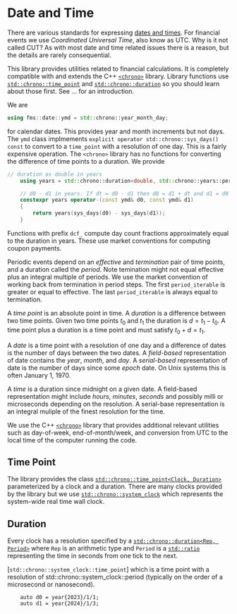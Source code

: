 # Date and Time

There are various standards for expressing 
[dates and times](https://www.ipses.com/eng/in-depth-analysis/standard-of-time-definition/).
For financial events we use _Coordinated Universal Time_, also know as UTC.
Why is it not called CUT? As with most date and time related issues there
is a reason, but the details are rarely consequential.

This library provides utilities related to financial calculations.
It is completely compatible with and extends the C++ 
[`<chrono>`](https://en.cppreference.com/w/cpp/chrono)
library. Library functions use 
[`std::chrono::time_point`](https://en.cppreference.com/w/cpp/chrono/time_point)
and 
[`std::chrono::duration`](https://en.cppreference.com/w/cpp/chrono/duration)
so you should learn about those first. See ... for an introduction.

We are
```C++
using fms::date::ymd = std::chrono::year_month_day;
```
for calendar dates. This provides year and month increments but not days.
The `ymd` class implmements `explicit operator std::chrono::sys_days() const` to
convert to a `time_point` with a resolution of one day. This is a fairly
expensive operation. The `<chrono>` library has no functions for
converting the difference of time points to a duration. We provide
```C++
// duration as double in years
	using years = std::chrono::duration<double, std::chrono::years::period>;

	// d0 - d1 in years. If dt = d0 - d1 then d0 = d1 + dt and d1 = d0 - dt 
	constexpr years operator-(const ymd& d0, const ymd& d1)
	{
		return years(sys_days(d0) - sys_days(d1));
	}
```

Functions with prefix `dcf_` compute day count fractions approximately equal to the duration in years.
These use market conventions for computing coupon payments.

Periodic events depend on an _effective_ and _termination_ pair of time points,
and a duration called the _period_. Note temination might
not equal effective plus an integral multiple of periods. We use
the market convention of working back from termination in period steps.
The first `period_iterable` is greater or equal to effective.
The last `period_iterable` is always equal to termination.


A _time point_ is an absolute point in time. 
A _duration_ is a difference between two time points.
Given two time points $t_0$ and $t_1$ the duration is $d = t_1 - t_0$.
A time point plus a duration is a time point and must satisfy $t_0 + d = t_1$.

A _date_ is a time point with a resolution of one day and a difference of dates is the number of days
between the two dates. A _field-based_ representation of date contains the _year_, _month_, and _day_.
A _serial-based_ representation of date is the number of days since some _epoch_ date.
On Unix systems this is often January 1, 1970.

A _time_ is a duration since midnight on a given date. A field-based
representation might include _hours_, _minutes_, _seconds_ and possibly
milli or microseconds depending on the resolution. A serial-base representation
is an integral muliple of the finest resolution for the time.

We use the C++ [`<chrono>`](https://en.cppreference.com/w/cpp/chrono) library that provides
additional relevant utilities such as day-of-week, end-of-month/week, and conversion
from UTC to the local time of the computer running the code.

## Time Point

The library provides the class 
[`std::chrono::time_point<Clock, Duration>`](https://en.cppreference.com/w/cpp/chrono/time_point)
parameterized by a clock and a duration. There are many clocks provided by
the library but we use 
[`std::chrono::system_clock`](https://en.cppreference.com/w/cpp/chrono/system_clock)
which represents the system-wide real time wall clock.

## Duration

Every clock has a resolution specified by a
[`std::chrono::duration<Rep, Period>`](https://en.cppreference.com/w/cpp/chrono/duration)
where `Rep` is an arithmetic type and `Period` is a 
[`std::ratio`](https://en.cppreference.com/w/cpp/numeric/ratio/ratio)
representing the time in seconds from one tick to the next.

[`std::chrono::system_clock::time_point`] which is a time point with a resolution of std::chrono::system_clock::period (typically on the order of a microsecond or nanosecond).

```
	auto d0 = year{2023}/1/1;
	auto d1 = year{2024}/1/3;

```